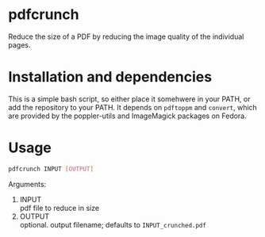 # pdfcrunch

Reduce the size of a PDF by reducing the image quality of the individual pages.

# Installation and dependencies

This is a simple bash script, so either place it somehwere in your PATH, or add the repository to your PATH.
It depends on ``pdftoppm`` and ``convert``, which are provided by the poppler-utils and ImageMagick packages on Fedora.

# Usage

```bash
pdfcrunch INPUT [OUTPUT]
```

Arguments:

1. INPUT  
pdf file to reduce in size
2. OUTPUT  
optional. output filename; defaults to ```INPUT_crunched.pdf```


